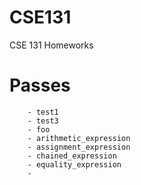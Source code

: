# CSE131
CSE 131 Homeworks

# Passes

        - test1
        - test3
        - foo
        - arithmetic_expression
        - assignment_expression
        - chained_expression
        - equality_expression
        - 
